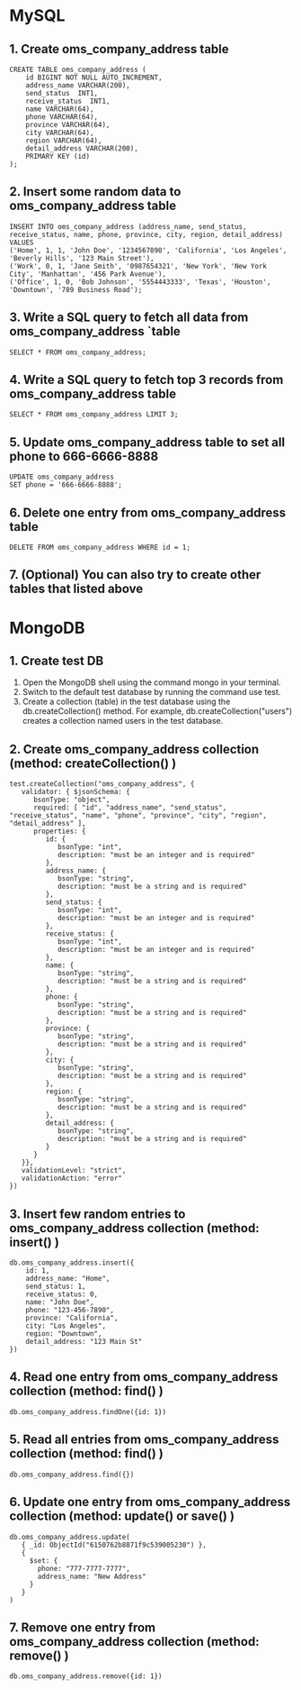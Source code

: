 # MySQL

## 1.  Create  oms_company_address  table
```mysql
CREATE TABLE oms_company_address (
    id BIGINT NOT NULL AUTO_INCREMENT,
    address_name VARCHAR(200),
    send_status  INT1,
    receive_status  INT1,
    name VARCHAR(64),
    phone VARCHAR(64),
    province VARCHAR(64),
    city VARCHAR(64),
    region VARCHAR(64),
    detail_address VARCHAR(200),
    PRIMARY KEY (id)
);
```

## 2.  Insert some random data to  oms_company_address  table
```mysql
INSERT INTO oms_company_address (address_name, send_status, receive_status, name, phone, province, city, region, detail_address)
VALUES
('Home', 1, 1, 'John Doe', '1234567890', 'California', 'Los Angeles', 'Beverly Hills', '123 Main Street'),
('Work', 0, 1, 'Jane Smith', '0987654321', 'New York', 'New York City', 'Manhattan', '456 Park Avenue'),
('Office', 1, 0, 'Bob Johnson', '5554443333', 'Texas', 'Houston', 'Downtown', '789 Business Road');
```

## 3.  Write a SQL query to fetch all data from  oms_company_address  `table
```mysql
SELECT * FROM oms_company_address;
```

## 4.  Write a SQL query to fetch top 3 records from  oms_company_address  table
```mysql
SELECT * FROM oms_company_address LIMIT 3;
```

## 5.  Update  oms_company_address  table to set all  phone to 666-6666-8888
```mysql
UPDATE oms_company_address
SET phone = '666-6666-8888';
```

## 6.  Delete one entry from  oms_company_address  table
```mysql
DELETE FROM oms_company_address WHERE id = 1;
```

## 7.  (Optional) You can also try to create other tables that listed above

# MongoDB

## 1.  Create  test DB
1. Open the MongoDB shell using the command mongo in your terminal.
2. Switch to the default test database by running the command use test.
3. Create a collection (table) in the test database using the db.createCollection() method. For example, db.createCollection("users") creates a collection named users in the test database.

## 2.  Create  oms_company_address  collection  (method: createCollection() )
```mongodb-json
test.createCollection("oms_company_address", {
   validator: { $jsonSchema: {
      bsonType: "object",
      required: [ "id", "address_name", "send_status", "receive_status", "name", "phone", "province", "city", "region", "detail_address" ],
      properties: {
         id: {
            bsonType: "int",
            description: "must be an integer and is required"
         },
         address_name: {
            bsonType: "string",
            description: "must be a string and is required"
         },
         send_status: {
            bsonType: "int",
            description: "must be an integer and is required"
         },
         receive_status: {
            bsonType: "int",
            description: "must be an integer and is required"
         },
         name: {
            bsonType: "string",
            description: "must be a string and is required"
         },
         phone: {
            bsonType: "string",
            description: "must be a string and is required"
         },
         province: {
            bsonType: "string",
            description: "must be a string and is required"
         },
         city: {
            bsonType: "string",
            description: "must be a string and is required"
         },
         region: {
            bsonType: "string",
            description: "must be a string and is required"
         },
         detail_address: {
            bsonType: "string",
            description: "must be a string and is required"
         }
      }
   }},
   validationLevel: "strict",
   validationAction: "error"
})

```

## 3.  Insert few random entries to  oms_company_address  collection (method: insert() )
```mongodb-json
db.oms_company_address.insert({
    id: 1,
    address_name: "Home",
    send_status: 1,
    receive_status: 0,
    name: "John Doe",
    phone: "123-456-7890",
    province: "California",
    city: "Los Angeles",
    region: "Downtown",
    detail_address: "123 Main St"
})
```

## 4.  Read one entry from  oms_company_address  collection (method: find() )
```mongodb-json
db.oms_company_address.findOne({id: 1})
```

## 5.  Read all entries from  oms_company_address  collection (method: find() )
```mongodb-json
db.oms_company_address.find({})
```

## 6.  Update one entry from  oms_company_address collection (method: update() or save() )
```mongodb-json
db.oms_company_address.update(
   { _id: ObjectId("6150762b8871f9c539005230") },
   {
     $set: {
       phone: "777-7777-7777",
       address_name: "New Address"
     }
   }
)
```

## 7.  Remove one entry from  oms_company_address collection (method: remove() )
```mongodb-json
db.oms_company_address.remove({id: 1})
```
